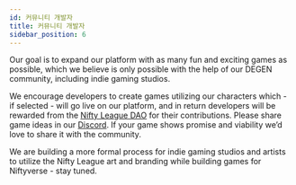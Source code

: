```yaml
---
id: 커뮤니티 개발자
title: 커뮤니티 개발자
sidebar_position: 6
---
```


Our goal is to expand our platform with as many fun and exciting games as possible, which we believe is only possible with the help of our DEGEN community, including indie gaming studios.

We encourage developers to create games utilizing our characters which - if selected - will go live on our platform, and in return developers will be rewarded from the [Nifty League DAO](http://localhost:3000/overview/nifty-dao/overview) for their contributions. Please share game ideas in our [Discord](https://discord.gg/niftyleague). If your game shows promise and viability we’d love to share it with the community.

We are building a more formal process for indie gaming studios and artists to utilize the Nifty League art and branding while building games for Niftyverse - stay tuned.
